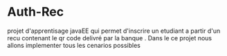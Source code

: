 # Auth-Rec
projet d'apprentisage javaEE qui permet d'inscrire un etudiant a partir d'un recu contenant le qr code delivré par la banque . Dans le ce projet nous allons implementer tous les cenarios possibles
